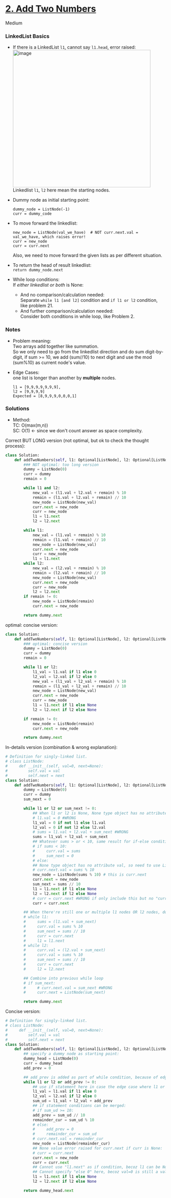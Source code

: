 # [2. Add Two Numbers](https://leetcode.com/problems/add-two-numbers/description/?envType=study-plan-v2&envId=top-interview-150)

Medium

### **LinkedList Basics**

- If there is a LinkedList `l1`, cannot say `l1.head`, error raised:\
  <img width="432" alt="image" src="https://github.com/suansuan0915/Leetcode/assets/51430523/aec65cb3-f8f9-4adb-8e58-e7bae9db0d8b">\
  Linkedlist `l1`, `l2` here mean the starting nodes.

- Dummy node as initial starting point:
  ```
  dummy_node = ListNode(-1)
  curr = dummy_code
  ```
  
- To move forward the linkedlist:
  ```
  new_node = ListNode(val_we_have)  # NOT curr.next.val = val_we_have, which raises error!
  curr = new_node
  curr = curr.next
  ```
  Also, we need to move forward the given lists as per different situation.

- To return the head of result linkedlist:\
   `return dummy_node.next`

- While loop conditions:\
  If *either linkedlist or both* is None:
  - And no comparison/calculation needed:\
    Separate `while l1 [and l2]` condition and `if l1 or l2` condition, like problem 21.
  - And further comparison/calculation needed:\
    Consider both conditions in while loop, like Problem 2.

### Notes

- Problem meaning:\
  Two arrays add together like summation.\
  So we only need to go from the linkedlist direction and do sum digit-by-digit, if sum >= 10, we add (sum//10) to next digit and use the mod (sum%10) as current node's value.

- Edge Cases:\
  one list is longer than another by **multiple** nodes.
  ```
  l1 = [9,9,9,9,9,9,9],
  l2 = [9,9,9,9]
  Expected = [8,9,9,9,0,0,0,1]
  ```

### Solutions

- Method:\
  TC: O(max(m,n))\
  SC: O(1) <- since we don't count answer as space complexity.

Correct BUT LONG version (not optimal, but ok to check the thought process):
```python
class Solution:
    def addTwoNumbers(self, l1: Optional[ListNode], l2: Optional[ListNode]) -> Optional[ListNode]:
        ### NOT optimal: too long version
        dummy = ListNode(0)
        curr = dummy
        remain = 0

        while l1 and l2:
            new_val = (l1.val + l2.val + remain) % 10
            remain = (l1.val + l2.val + remain) // 10
            new_node = ListNode(new_val)
            curr.next = new_node
            curr = new_node
            l1 = l1.next
            l2 = l2.next

        while l1:
            new_val = (l1.val + remain) % 10
            remain = (l1.val + remain) // 10
            new_node = ListNode(new_val)
            curr.next = new_node
            curr = new_node
            l1 = l1.next
        while l2:
            new_val = (l2.val + remain) % 10
            remain = (l2.val + remain) // 10
            new_node = ListNode(new_val)
            curr.next = new_node
            curr = new_node
            l2 = l2.next
        if remain != 0:
            new_node = ListNode(remain)
            curr.next = new_node

        return dummy.next
```

optimal: concise version:
```python
class Solution:
    def addTwoNumbers(self, l1: Optional[ListNode], l2: Optional[ListNode]) -> Optional[ListNode]:
        ### optimal: concise version
        dummy = ListNode(0)
        curr = dummy
        remain = 0

        while l1 or l2:
            l1_val = l1.val if l1 else 0
            l2_val = l2.val if l2 else 0
            new_val = (l1_val + l2_val + remain) % 10
            remain = (l1_val + l2_val + remain) // 10
            new_node = ListNode(new_val)
            curr.next = new_node
            curr = new_node
            l1 = l1.next if l1 else None
            l2 = l2.next if l2 else None

        if remain != 0:
            new_node = ListNode(remain)
            curr.next = new_node

        return dummy.next
```

In-details version (combination & wrong explanation):
```python
# Definition for singly-linked list.
# class ListNode:
#     def __init__(self, val=0, next=None):
#         self.val = val
#         self.next = next
class Solution:
    def addTwoNumbers(self, l1: Optional[ListNode], l2: Optional[ListNode]) -> Optional[ListNode]:
        dummy = ListNode(0)
        curr = dummy
        sum_next = 0

        while l1 or l2 or sum_next != 0:
            ## When l1 or l2 is None, None type object has no attribute ".val". So change to another variable l1_val instead.
            # l1.val = 0 #WRONG
            l1_val = 0 if not l1 else l1.val
            l2_val = 0 if not l2 else l2.val
            # sums = l1.val + l2.val + sum_next #WRONG
            sums = l1_val + l2_val + sum_next
            ## Whatever sums > or < 10, same result for if-else conditions. So combine to one.
            # if sums < 10:
            #     curr.val = sums
            #     sum_next = 0
            # else:
            ## None type object has no attribute val, so need to use ListNode(val) assign to the node curr.next
            # curr.next.val = sums % 10
            new_node = ListNode(sums % 10) # this is curr.next
            curr.next = new_node
            sum_next = sums // 10
            l1 = l1.next if l1 else None
            l2 = l2.next if l2 else None
            # curr = curr.next #WRONG if only include this but no "curr.next = new_node": should be curr.next.next
            curr = curr.next

        ## When there're still one or multiple l1 nodes OR l2 nodes, do similar as "when l1 and l2". So combine into previous while loop.
        # while l1:
        #     sums = (l1.val + sum_next)
        #     curr.val = sums % 10
        #     sum_next = sums // 10
        #     curr = curr.next
        #     l1 = l1.next
        # while l2:
        #     curr.val = (l2.val + sum_next)
        #     curr.val = sums % 10
        #     sum_next = sums // 10
        #     curr = curr.next
        #     l2 = l2.next

        ## Combine into previous while loop
        # if sum_next:
        #     # curr.next.val = sum_next #WRONG
        #     curr.next = ListNode(sum_next)

        return dummy.next
```

Concise version:
```python
# Definition for singly-linked list.
# class ListNode:
#     def __init__(self, val=0, next=None):
#         self.val = val
#         self.next = next
class Solution:
    def addTwoNumbers(self, l1: Optional[ListNode], l2: Optional[ListNode]) -> Optional[ListNode]:
        ## specify a dummy node as starting point:
        dummy_head = ListNode(0)
        curr = dummy_head
        add_prev = 0

        ## add_prev is added as part of while condition, because of edge case:
        while l1 or l2 or add_prev != 0:
            ## use if statement here in case the edge case where l1 or l2 node is None:
            l1_val = l1.val if l1 else 0
            l2_val = l2.val if l2 else 0
            sum_ud = l1_val + l2_val + add_prev
            ## if statement conditions can be merged:
            # if sum_ud >= 10:
            add_prev = sum_ud // 10
            remainder_cur = sum_ud % 10
            # else:
            #     add_prev = 0
            #     remainder_cur = sum_ud
            # curr.next.val = remainder_cur
            new_node = ListNode(remainder_cur)
            ## None value error raised for curr.next if curr is None:
            # curr = curr.next 
            curr.next = new_node
            curr = curr.next
            ## Cannot use "l1.next" as if condition, becoz l1 can be None (like the edge case):
            ## Cannot specify "else 0" here, becoz val=0 is still a valid node:
            l1 = l1.next if l1 else None
            l2 = l2.next if l2 else None

        return dummy_head.next
```
